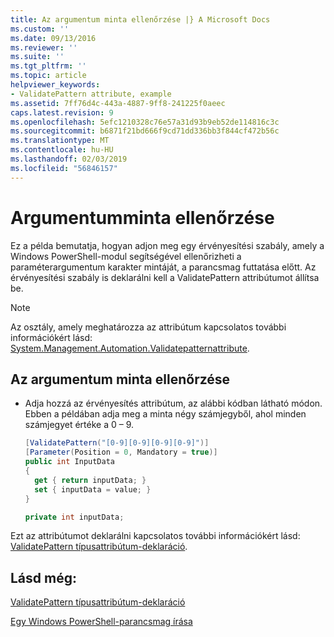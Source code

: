 ```yaml
---
title: Az argumentum minta ellenőrzése |} A Microsoft Docs
ms.custom: ''
ms.date: 09/13/2016
ms.reviewer: ''
ms.suite: ''
ms.tgt_pltfrm: ''
ms.topic: article
helpviewer_keywords:
- ValidatePattern attribute, example
ms.assetid: 7ff76d4c-443a-4887-9ff8-241225f0aeec
caps.latest.revision: 9
ms.openlocfilehash: 5efc1210328c76e57a31d93b9eb52de114816c3c
ms.sourcegitcommit: b6871f21bd666f9cd71dd336bb3f844cf472b56c
ms.translationtype: MT
ms.contentlocale: hu-HU
ms.lasthandoff: 02/03/2019
ms.locfileid: "56846157"
---
```

# <a name="how-to-validate-an-argument-pattern"></a>Argumentumminta ellenőrzése

Ez a példa bemutatja, hogyan adjon meg egy érvényesítési szabály, amely a Windows PowerShell-modul segítségével ellenőrizheti a paraméterargumentum karakter mintáját, a parancsmag futtatása előtt. Az érvényesítési szabály is deklarálni kell a ValidatePattern attribútumot állítsa be.

> [!NOTE]
> Az osztály, amely meghatározza az attribútum kapcsolatos további információkért lásd: [System.Management.Automation.Validatepatternattribute](/dotnet/api/System.Management.Automation.ValidatePatternAttribute).

## <a name="to-validate-an-argument-pattern"></a>Az argumentum minta ellenőrzése

- Adja hozzá az érvényesítés attribútum, az alábbi kódban látható módon. Ebben a példában adja meg a minta négy számjegyből, ahol minden számjegyet értéke a 0 – 9.

    ```csharp
    [ValidatePattern("[0-9][0-9][0-9][0-9]")]
    [Parameter(Position = 0, Mandatory = true)]
    public int InputData
    {
      get { return inputData; }
      set { inputData = value; }
    }

    private int inputData;
    ```

Ezt az attribútumot deklarálni kapcsolatos további információkért lásd: [ValidatePattern típusattribútum-deklaráció](./validatepattern-attribute-declaration.md).

## <a name="see-also"></a>Lásd még:

[ValidatePattern típusattribútum-deklaráció](./validatepattern-attribute-declaration.md)

[Egy Windows PowerShell-parancsmag írása](./writing-a-windows-powershell-cmdlet.md)
